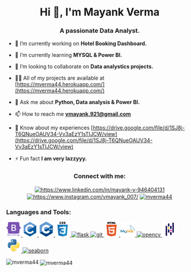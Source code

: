 <h1 align="center">Hi 👋, I'm Mayank Verma</h1>
<h3 align="center">A passionate Data Analyst.</h3>

- 🔭 I’m currently working on **Hotel Booking Dashboard.**

- 🌱 I’m currently learning **MYSQL & Power BI.**

- 👯 I’m looking to collaborate on **Data analystics projects.**

- 👨‍💻 All of my projects are available at [https://mverma44.herokuapp.com/](https://mverma44.herokuapp.com/)

- 💬 Ask me about **Python, Data analysis & Power BI.**

- 📫 How to reach me **vmayank.921@gmail.com**

- 📄 Know about my experiences [https://drive.google.com/file/d/1SJ8j-T6QNueOAUV34-Vv3aEzY1sTIJCW/view](https://drive.google.com/file/d/1SJ8j-T6QNueOAUV34-Vv3aEzY1sTIJCW/view)

- ⚡ Fun fact **I am very lazzyyy.**

<h3 align="center">Connect with me:</h3>
<p align="center">
<a href="https://linkedin.com/in/https://www.linkedin.com/in/mayank-v-946404131" target="blank"><img align="center" src="https://raw.githubusercontent.com/rahuldkjain/github-profile-readme-generator/master/src/images/icons/Social/linked-in-alt.svg" alt="https://www.linkedin.com/in/mayank-v-946404131" height="30" width="40" /></a>
<a href="https://instagram.com/https://www.instagram.com/vmayank_007/" target="blank"><img align="center" src="https://raw.githubusercontent.com/rahuldkjain/github-profile-readme-generator/master/src/images/icons/Social/instagram.svg" alt="https://www.instagram.com/vmayank_007/" height="30" width="40" /></a>
<a href="https://www.codechef.com/users/mverma44" target="blank"><img align="center" src="https://cdn.jsdelivr.net/npm/simple-icons@3.1.0/icons/codechef.svg" alt="mverma44" height="30" width="40" /></a>
</p>

<h3 align="left">Languages and Tools:</h3>
<p align="left"> <a href="https://getbootstrap.com" target="_blank" rel="noreferrer"> <img src="https://raw.githubusercontent.com/devicons/devicon/master/icons/bootstrap/bootstrap-plain-wordmark.svg" alt="bootstrap" width="40" height="40"/> </a> <a href="https://www.cprogramming.com/" target="_blank" rel="noreferrer"> <img src="https://raw.githubusercontent.com/devicons/devicon/master/icons/c/c-original.svg" alt="c" width="40" height="40"/> </a> <a href="https://www.w3schools.com/cpp/" target="_blank" rel="noreferrer"> <img src="https://raw.githubusercontent.com/devicons/devicon/master/icons/cplusplus/cplusplus-original.svg" alt="cplusplus" width="40" height="40"/> </a> <a href="https://www.w3schools.com/css/" target="_blank" rel="noreferrer"> <img src="https://raw.githubusercontent.com/devicons/devicon/master/icons/css3/css3-original-wordmark.svg" alt="css3" width="40" height="40"/> </a> <a href="https://flask.palletsprojects.com/" target="_blank" rel="noreferrer"> <img src="https://www.vectorlogo.zone/logos/pocoo_flask/pocoo_flask-icon.svg" alt="flask" width="40" height="40"/> </a> <a href="https://git-scm.com/" target="_blank" rel="noreferrer"> <img src="https://www.vectorlogo.zone/logos/git-scm/git-scm-icon.svg" alt="git" width="40" height="40"/> </a> <a href="https://www.w3.org/html/" target="_blank" rel="noreferrer"> <img src="https://raw.githubusercontent.com/devicons/devicon/master/icons/html5/html5-original-wordmark.svg" alt="html5" width="40" height="40"/> </a> <a href="https://www.mysql.com/" target="_blank" rel="noreferrer"> <img src="https://raw.githubusercontent.com/devicons/devicon/master/icons/mysql/mysql-original-wordmark.svg" alt="mysql" width="40" height="40"/> </a> <a href="https://opencv.org/" target="_blank" rel="noreferrer"> <img src="https://www.vectorlogo.zone/logos/opencv/opencv-icon.svg" alt="opencv" width="40" height="40"/> </a> <a href="https://pandas.pydata.org/" target="_blank" rel="noreferrer"> <img src="https://raw.githubusercontent.com/devicons/devicon/2ae2a900d2f041da66e950e4d48052658d850630/icons/pandas/pandas-original.svg" alt="pandas" width="40" height="40"/> </a> <a href="https://www.python.org" target="_blank" rel="noreferrer"> <img src="https://raw.githubusercontent.com/devicons/devicon/master/icons/python/python-original.svg" alt="python" width="40" height="40"/> </a> <a href="https://seaborn.pydata.org/" target="_blank" rel="noreferrer"> <img src="https://seaborn.pydata.org/_images/logo-mark-lightbg.svg" alt="seaborn" width="40" height="40"/> </a> </p>

<p><img align="left" src="https://github-readme-stats.vercel.app/api/top-langs?username=mverma44&show_icons=true&locale=en&layout=compact" alt="mverma44" /></p>

<p>&nbsp;<img align="center" src="https://github-readme-stats.vercel.app/api?username=mverma44&show_icons=true&locale=en" alt="mverma44" /></p>

